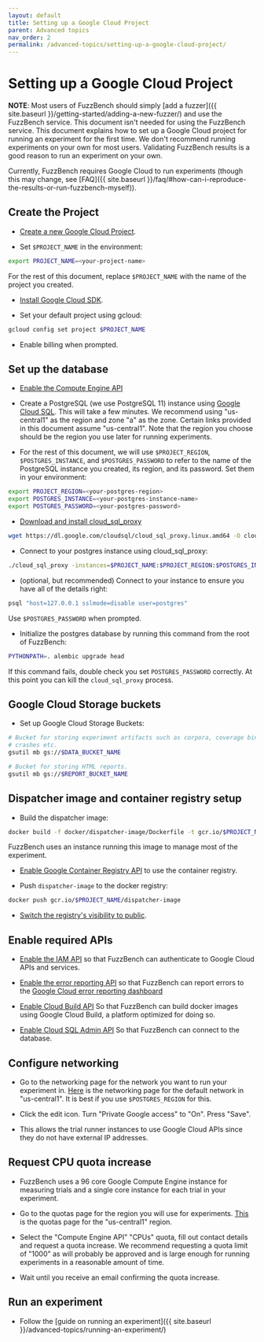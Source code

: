 ```yaml
---
layout: default
title: Setting up a Google Cloud Project
parent: Advanced topics
nav_order: 2
permalink: /advanced-topics/setting-up-a-google-cloud-project/
---
```


# Setting up a Google Cloud Project

**NOTE**: Most users of FuzzBench should simply [add a fuzzer]({{ site.baseurl
}}/getting-started/adding-a-new-fuzzer/) and use the FuzzBench service. This
document isn't needed for using the FuzzBench service. This document explains
how to set up a Google Cloud project for running an experiment for the first
time. We don't recommend running experiments on your own for most users.
Validating FuzzBench results is a good reason to run an experiment on your own.

Currently, FuzzBench requires Google Cloud to run experiments (though this may
change, see
[FAQ]({{ site.baseurl }}/faq/#how-can-i-reproduce-the-results-or-run-fuzzbench-myself)).

## Create the Project

* [Create a new Google Cloud Project](https://console.cloud.google.com/projectcreate).

* Set `$PROJECT_NAME` in the environment:

```bash
export PROJECT_NAME=<your-project-name>
```

For the rest of this document, replace `$PROJECT_NAME` with the name of the
project you created.

* [Install Google Cloud SDK](https://console.cloud.google.com/sdk/install).

* Set your default project using gcloud:

```bash
gcloud config set project $PROJECT_NAME
```

* Enable billing when prompted.

## Set up the database

* [Enable the Compute Engine API](https://console.cloud.google.com/apis/library/compute.googleapis.com?q=compute%20engine)

* Create a PostgreSQL (we use PostgreSQL 11) instance using
[Google Cloud SQL](https://console.cloud.google.com/sql/create-instance-postgres).
This will take a few minutes.
We recommend using "us-central1" as the region and zone "a" as the zone.
Certain links provided in this document assume "us-central1".
Note that the region you choose should be the region you use later for running
experiments.

* For the rest of this document, we will use `$PROJECT_REGION`,
`$POSTGRES_INSTANCE`, and `$POSTGRES_PASSWORD` to refer to the name of the
PostgreSQL instance you created, its region, and its password. Set them in your
environment:

```bash
export PROJECT_REGION=<your-postgres-region>
export POSTGRES_INSTANCE=<your-postgres-instance-name>
export POSTGRES_PASSWORD=<your-postgres-password>
```

* [Download and install cloud_sql_proxy](https://cloud.google.com/sql/docs/postgres/sql-proxy)

```bash
wget https://dl.google.com/cloudsql/cloud_sql_proxy.linux.amd64 -O cloud_sql_proxy
```

* Connect to your postgres instance using cloud_sql_proxy:

```bash
./cloud_sql_proxy -instances=$PROJECT_NAME:$PROJECT_REGION:$POSTGRES_INSTANCE=tcp:5432
```

* (optional, but recommended) Connect to your instance to ensure you
   have all of the details right:

```bash
psql "host=127.0.0.1 sslmode=disable user=postgres"
```

Use `$POSTGRES_PASSWORD` when prompted.

* Initialize the postgres database by running this command from the root of
FuzzBench:

```bash
PYTHONPATH=. alembic upgrade head
```

If this command fails, double check you set `POSTGRES_PASSWORD` correctly.
At this point you can kill the `cloud_sql_proxy` process.

## Google Cloud Storage buckets

* Set up Google Cloud Storage Buckets:

```bash
# Bucket for storing experiment artifacts such as corpora, coverage binaries,
# crashes etc.
gsutil mb gs://$DATA_BUCKET_NAME

# Bucket for storing HTML reports.
gsutil mb gs://$REPORT_BUCKET_NAME
```

## Dispatcher image and container registry setup

* Build the dispatcher image:

```bash
docker build -f docker/dispatcher-image/Dockerfile -t gcr.io/$PROJECT_NAME/dispatcher-image docker/dispatcher-image/
```

FuzzBench uses an instance running this image to manage most of the experiment.

* [Enable Google Container Registry API](https://console.console.cloud.google.com/apis/api/containerregistry.googleapis.com/overview)
to use the container registry.

* Push `dispatcher-image` to the docker registry:

```bash
docker push gcr.io/$PROJECT_NAME/dispatcher-image
```

* [Switch the registry's visibility to public](https://console.cloud.google.com/gcr/settings).

## Enable required APIs

* [Enable the IAM API](https://console.cloud.google.com/apis/api/iam.googleapis.com/landing)
so that FuzzBench can authenticate to Google Cloud APIs and services.

* [Enable the error reporting API](https://console.cloud.google.com/apis/library/clouderrorreporting.googleapis.com)
so that FuzzBench can report errors to the
[Google Cloud error reporting dashboard](https://console.cloud.google.com/errors)

* [Enable Cloud Build API](https://console.cloud.google.com/apis/library/cloudbuild.googleapis.com)
So that FuzzBench can build docker images using Google Cloud Build, a platform
optimized for doing so.

* [Enable Cloud SQL Admin API](https://console.cloud.google.com/apis/library/sqladmin.googleapis.com)
So that FuzzBench can connect to the database.

## Configure networking

* Go to the networking page for the network you want to run your experiment in.
[Here](https://cloud.console.google.com/networking/subnetworks/details/us-central1/default)
is the networking page for the default network in "us-central1". It is best if
you use `$POSTGRES_REGION` for this.

* Click the edit icon. Turn "Private Google access" to "On". Press "Save".

* This allows the trial runner instances to use Google Cloud APIs since they do
  not have external IP addresses.

## Request CPU quota increase

* FuzzBench uses a 96 core Google Compute Engine instance for measuring trials
and a single core instance for each trial in your experiment.

* Go to the quotas page for the region you will use for experiments.
[This](https://console.cloud.google.com/iam-admin/quotas?location=us-central1)
is the quotas page for the "us-central1" region.

* Select the "Compute Engine API" "CPUs" quota, fill out contact details and
request a quota increase. We recommend requesting a quota limit of "1000" as
will probably be approved and is large enough for running experiments in a
reasonable amount of time.

* Wait until you receive an email confirming the quota increase.

## Run an experiment

* Follow the [guide on running an experiment]({{ site.baseurl }}/advanced-topics/running-an-experiment/)
